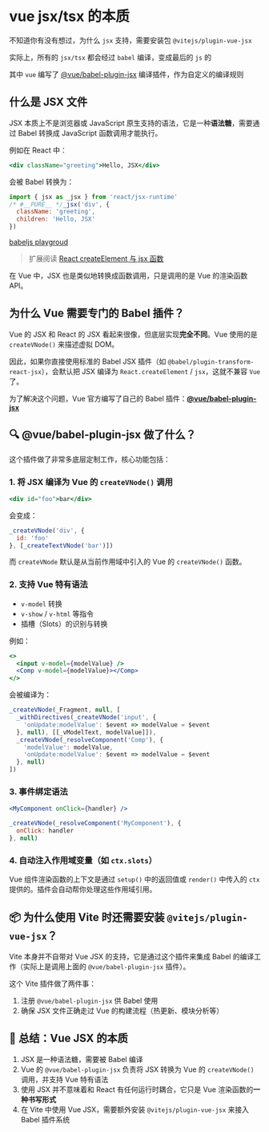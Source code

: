 # vue jsx/tsx 的本质

不知道你有没有想过，为什么 `jsx` 支持，需要安装包 `@vitejs/plugin-vue-jsx`

实际上，所有的 `jsx/tsx` 都会经过 `babel` 编译，变成最后的 `js` 的

其中 `vue` 编写了 [@vue/babel-plugin-jsx](https://github.com/vuejs/babel-plugin-jsx) 编译插件，作为自定义的编译规则

## 什么是 JSX 文件

JSX 本质上不是浏览器或 JavaScript 原生支持的语法，它是一种**语法糖**，需要通过 Babel 转换成 JavaScript 函数调用才能执行。

例如在 React 中：

```jsx
<div className="greeting">Hello, JSX</div>
```

会被 Babel 转换为：

```js
import { jsx as _jsx } from 'react/jsx-runtime'
/* #__PURE__ */_jsx('div', {
  className: 'greeting',
  children: 'Hello, JSX'
})
```

[babeljs playgroud](https://babeljs.io/repl#?browsers=defaults%2C%20not%20ie%2011%2C%20not%20ie_mob%2011&build=&builtIns=false&corejs=3.21&spec=false&loose=false&code_lz=JYWwDg9gTgLgBAbzgVwM4FMDKMCGN1wC-cAZlBCHAORTo4DGMVA3AFCsnIB2jwEXcAMIUwACgCUCVnDj1-qeAG053GABo4GGMNUBdOAF4UGbHnSiADOLbS4tGMigDRtmQB4ARshgx-cfoIANsD0ANYGCBKGAHya6NoQqqIqXPAA1HAAjOKE0a4ycICdDoDfioBhcogpMMSAhNb5bgD0Xj78eTLWrITsnDwwfAI6qehQUVIyclwKcMqJqRpaAzD6RmhYuPiW7bb2js51Tb4CAcFhEVEGsfMzMMlXcBnZufkyJeUIlTVPcG7C4HBgXBAACboCKebwHaL_IHoBr7FrEOQgCILIbEeqtAqw8EtWztQhAA&forceAllTransforms=false&modules=false&shippedProposals=false&evaluate=false&fileSize=false&timeTravel=false&sourceType=module&lineWrap=true&presets=env%2Creact%2Cstage-2&prettier=false&targets=&version=7.27.0&externalPlugins=&assumptions=%7B%7D)

> 扩展阅读 [React createElement 与 jsx 函数](./react-jsx.md)

在 Vue 中，JSX 也是类似地转换成函数调用，只是调用的是 Vue 的渲染函数 API。

## 为什么 Vue 需要专门的 Babel 插件？

Vue 的 JSX 和 React 的 JSX 看起来很像，但底层实现**完全不同**。Vue 使用的是 `createVNode()` 来描述虚拟 DOM。

因此，如果你直接使用标准的 Babel JSX 插件（如 `@babel/plugin-transform-react-jsx`），会默认把 JSX 编译为 `React.createElement` / `jsx`，这就不兼容 `Vue` 了。

为了解决这个问题，Vue 官方编写了自己的 Babel 插件：[**@vue/babel-plugin-jsx**](https://github.com/vuejs/babel-plugin-jsx)

## 🔍 @vue/babel-plugin-jsx 做了什么？

这个插件做了非常多底层定制工作，核心功能包括：

### 1. **将 JSX 编译为 Vue 的 `createVNode()` 调用**

```jsx
<div id="foo">bar</div>
```

会变成：

```js
_createVNode('div', {
  id: 'foo'
}, [_createTextVNode('bar')])
```

而 `createVNode` 默认是从当前作用域中引入的 Vue 的 `createVNode()` 函数。

### 2. **支持 Vue 特有语法**

- `v-model` 转换
- `v-show` / `v-html` 等指令
- 插槽（Slots）的识别与转换

例如：

```jsx
<>
  <input v-model={modelValue} />
  <Comp v-model={modelValue}></Comp>
</>
```

会被编译为：

```js
_createVNode(_Fragment, null, [
  _withDirectives(_createVNode('input', {
    'onUpdate:modelValue': $event => modelValue = $event
  }, null), [[_vModelText, modelValue]]),
  _createVNode(_resolveComponent('Comp'), {
    'modelValue': modelValue,
    'onUpdate:modelValue': $event => modelValue = $event
  }, null)
])
```

### 3. **事件绑定语法**

```jsx
<MyComponent onClick={handler} />
```

```js
_createVNode(_resolveComponent('MyComponent'), {
  onClick: handler
}, null)
```

### 4. **自动注入作用域变量（如 `ctx.slots`）**

Vue 组件渲染函数的上下文是通过 `setup()` 中的返回值或 `render()` 中传入的 `ctx` 提供的。插件会自动帮你处理这些作用域引用。

## 📦 为什么使用 Vite 时还需要安装 `@vitejs/plugin-vue-jsx`？

Vite 本身并不自带对 Vue JSX 的支持，它是通过这个插件来集成 Babel 的编译工作（实际上是调用上面的 `@vue/babel-plugin-jsx` 插件）。

这个 Vite 插件做了两件事：

1. 注册 `@vue/babel-plugin-jsx` 供 Babel 使用
2. 确保 JSX 文件正确走过 Vue 的构建流程（热更新、模块分析等）

## 🎯 总结：Vue JSX 的本质

1. JSX 是一种语法糖，需要被 Babel 编译
2. Vue 的 `@vue/babel-plugin-jsx` 负责将 JSX 转换为 Vue 的 `createVNode()` 调用，并支持 Vue 特有语法
3. 使用 JSX 并不意味着和 React 有任何运行时耦合，它只是 Vue 渲染函数的**一种书写形式**
4. 在 Vite 中使用 Vue JSX，需要额外安装 `@vitejs/plugin-vue-jsx` 来接入 Babel 插件系统

